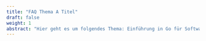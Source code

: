 ```yaml
---
title: "FAQ Thema A Titel"
draft: false
weight: 1
abstract: "Hier geht es um folgendes Thema: Einführung in Go für Software Entwickler, Architekten und DevOps Engineers."
---
```

